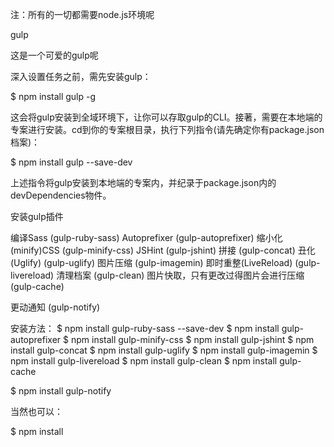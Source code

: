 注：所有的一切都需要node.js环境呢

gulp

这是一个可爱的gulp呢

深入设置任务之前，需先安装gulp：

$ npm install gulp -g

这会将gulp安装到全域环境下，让你可以存取gulp的CLI。接著，需要在本地端的专案进行安装。cd到你的专案根目录，执行下列指令(请先确定你有package.json档案)：

$ npm install gulp --save-dev

上述指令将gulp安装到本地端的专案内，并纪录于package.json内的devDependencies物件。

安装gulp插件

编译Sass (gulp-ruby-sass) Autoprefixer (gulp-autoprefixer) 缩小化(minify)CSS (gulp-minify-css) JSHint (gulp-jshint) 拼接 (gulp-concat) 丑化(Uglify) (gulp-uglify) 图片压缩 (gulp-imagemin) 即时重整(LiveReload) (gulp-livereload) 清理档案 (gulp-clean) 图片快取，只有更改过得图片会进行压缩 (gulp-cache)

更动通知 (gulp-notify)

安装方法： $ npm install gulp-ruby-sass --save-dev $ npm install gulp-autoprefixer $ npm install gulp-minify-css $ npm install gulp-jshint $ npm install gulp-concat $ npm install gulp-uglify $ npm install gulp-imagemin $ npm install gulp-livereload $ npm install gulp-clean $ npm install gulp-cache

$ npm install gulp-notify

当然也可以：

$ npm install